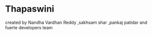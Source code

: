 # Thapaswini
created by Nandha Vardhan Reddy
,sakhsam shar
,pankaj patidar
and fuerte developers team
